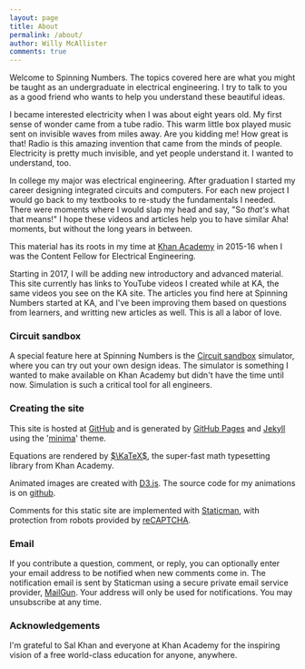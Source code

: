 ```yaml
---
layout: page
title: About
permalink: /about/
author: Willy McAllister
comments: true
---
```


Welcome to Spinning Numbers. The topics covered here are what you might be taught as an undergraduate in electrical engineering. I try to talk to you as a good friend who wants to help you understand these beautiful ideas. 

I became interested electricity when I was about eight years old. My first sense of wonder came from a tube radio. This warm little box played music sent on invisible waves from miles away. Are you kidding me! How great is that! Radio is this amazing invention that came from the minds of people. Electricity is pretty much invisible, and yet people understand it. I wanted to understand, too.

In college my major was electrical engineering. After graduation I started my career designing integrated circuits and computers. For each new project I would go back to my textbooks to re-study the fundamentals I needed. There were moments where I would slap my head and say, "So *that's* what that means!" I hope these videos and articles help you to have similar Aha! moments, but without the long years in between.

This material has its roots in my time at [Khan Academy](https://www.khanacademy.org/science/electrical-engineering) in 2015-16 when I was the Content Fellow for Electrical Engineering. 

Starting in 2017, I will be adding new introductory and advanced material. This site currently has links to YouTube videos I created while at KA, the same videos you see on the KA site. The articles you find here at Spinning Numbers started at KA, and I've been improving them based on questions from  learners, and writting new articles as well. This is all a labor of love.

### Circuit sandbox
A special feature here at Spinning Numbers is the [Circuit sandbox](/a/circuit-sandbox.html) simulator, where you can try out your own design ideas. The simulator is something I wanted to make available on Khan Academy but didn't have the time until now. Simulation is such a critical tool for all engineers.

### Creating the site

This site is hosted at [GitHub](https://github.com/willymcallister/spinningnumbers) and is generated by [GitHub Pages](https://pages.github.com/) and [Jekyll](https://jekyllrb.com/) using the '[minima](https://github.com/jekyll/minima)' theme. 

Equations are rendered by [$\KaTeX$](https://khan.github.io/KaTeX/), the super-fast math typesetting library from Khan Academy. 

Animated images are created with [D3.js](http://d3js.org). The source code for my animations is on [github](https://github.com/willymcallister/spinningnumbers/tree/master/assets/d3).

Comments for this static site are implemented with [Staticman](https://staticman.net/), with protection from robots provided by [reCAPTCHA](https://www.google.com/recaptcha/intro/). 

### Email

If you contribute a question, comment, or reply, you can optionally enter your email address to be notified when new comments come in. The notification email is sent by Staticman using a secure private email service provider, [MailGun](https://www.mailgun.com/). Your address will only be used for notifications. You may unsubscribe at any time.  

### Acknowledgements

I'm grateful to Sal Khan and everyone at Khan Academy for the inspiring vision of a free world-class education for anyone, anywhere.


